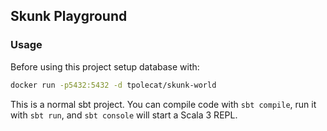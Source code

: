 ## Skunk Playground

### Usage

Before using this project setup database with:

```sh
docker run -p5432:5432 -d tpolecat/skunk-world
```

This is a normal sbt project. You can compile code with `sbt compile`, run it with `sbt run`, and `sbt console` will start a Scala 3 REPL.
